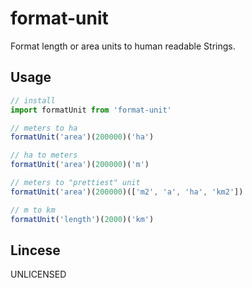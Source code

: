 # format-unit

Format length or area units to human readable Strings.

## Usage

```js
// install
import formatUnit from 'format-unit'

// meters to ha
formatUnit('area')(200000)('ha')

// ha to meters
formatUnit('area')(200000)('m')

// meters to "prettiest" unit
formatUnit('area')(200000)(['m2', 'a', 'ha', 'km2'])

// m to km
formatUnit('length')(2000)('km')
```

## Lincese

UNLICENSED
